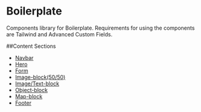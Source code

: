 # Boilerplate

Components library for Boilerplate. Requirements for using the components are Tailwind and Advanced Custom Fields. 

##Content Sections
* [Navbar](./)
* [Hero](./)
* [Form](./)
* [Image-block(50/50)](./)
* [Image/Text-block](./)
* [Object-block](./)
* [Map-block](./)
* [Footer](./)

<!-- [I'm a relative reference to a repository file](../blob/master/LICENSE) -->
